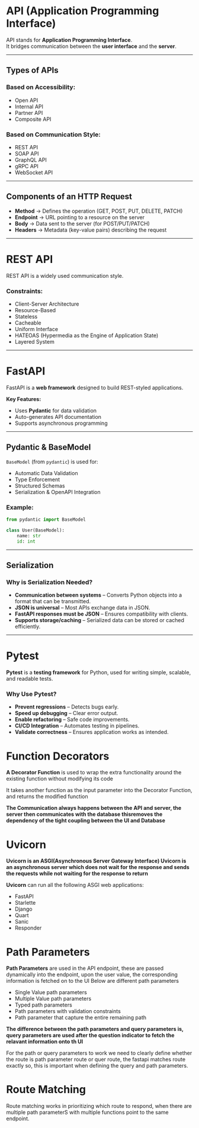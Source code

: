 #  API (Application Programming Interface)

API stands for **Application Programming Interface**.  
It bridges communication between the **user interface** and the **server**.

---

## Types of APIs

### Based on Accessibility:
- Open API  
- Internal API  
- Partner API  
- Composite API  

### Based on Communication Style:
- REST API  
- SOAP API  
- GraphQL API  
- gRPC API  
- WebSocket API  

---

## Components of an HTTP Request

- **Method** → Defines the operation (GET, POST, PUT, DELETE, PATCH)  
- **Endpoint** → URL pointing to a resource on the server  
- **Body** → Data sent to the server (for POST/PUT/PATCH)  
- **Headers** → Metadata (key-value pairs) describing the request  

---

#  REST API

REST API is a widely used communication style.  
### **Constraints:**
- Client-Server Architecture  
- Resource-Based  
- Stateless  
- Cacheable  
- Uniform Interface  
- HATEOAS (Hypermedia as the Engine of Application State)  
- Layered System  

---

#  FastAPI

FastAPI is a **web framework** designed to build REST-styled applications.

**Key Features:**
- Uses **Pydantic** for data validation  
- Auto-generates API documentation  
- Supports asynchronous programming  

---

## Pydantic & BaseModel

`BaseModel` (from `pydantic`) is used for:
- Automatic Data Validation  
- Type Enforcement  
- Structured Schemas  
- Serialization & OpenAPI Integration  

### Example:
```python
from pydantic import BaseModel

class User(BaseModel):
    name: str
    id: int
```
---

## Serialization

### Why is Serialization Needed?
- **Communication between systems** – Converts Python objects into a format that can be transmitted.  
- **JSON is universal** – Most APIs exchange data in JSON.  
- **FastAPI responses must be JSON** – Ensures compatibility with clients.  
- **Supports storage/caching** – Serialized data can be stored or cached efficiently.  

---

# Pytest

**Pytest** is a **testing framework** for Python, used for writing simple, scalable, and readable tests.

### Why Use Pytest?
- **Prevent regressions** – Detects bugs early.  
- **Speed up debugging** – Clear error output.  
- **Enable refactoring** – Safe code improvements.  
- **CI/CD Integration** – Automates testing in pipelines.  
- **Validate correctness** – Ensures application works as intended.  

# Function Decorators

**A Decorator Function** is used to wrap the extra functionality around the existing function without modifying its code

It takes another function as the input parameter into the Decorator Function, and returns the modified function


**The Communication always happens between the API and server, the server then communicates with the database
thisremoves the dependency of the tight coupling between the UI and Database**

# Uvicorn

**Uvicorn is an ASGI(Asynchronous Server Gateway Interface)
Uvicorn is an asynchronous server which does not wait for the response and sends the requests while not waiting for the response to return**

**Uvicorn** can run all the following ASGI web applications:
- FastAPI
- Starlette
- Django
- Quart
- Sanic
- Responder

# Path Parameters
**Path Parameters** are used in the API endpoint, these are passed dynamically into the endpoint, upon the user value,
the corresponding information is fetched on to the UI
Below are different path parameters
- Single Value path parameters
- Multiple Value path parameters
- Typed path parameters
- Path parameters with validation constraints
- Path parameter that capture the entire remaining path

**The difference between the path parameters and query parameters is, query parameters are used after the question
indicator to fetch the relavant information onto th UI**

For the path or query parameters to work we need to clearly define whether the route is path parameter route or quer route, the fastapi matches route exactly so, this is important when defining the query and path parameters.

# Route Matching

Route matching works in prioritizing which route to respond, when there are multiple path parameterS with multiple 
functions point to the same endpoint.




